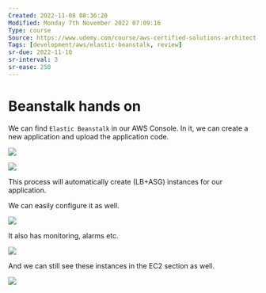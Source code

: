```yaml
---
Created: 2022-11-08 08:36:20
Modified: Monday 7th November 2022 07:09:16
Type: course
Source: https://www.udemy.com/course/aws-certified-solutions-architect-associate-saa-c01/?xref=E0Aed11STH4LPUQvCz0GJFABTmM=
Tags: [development/aws/elastic-beanstalk, review]
sr-due: 2022-11-10
sr-interval: 3
sr-ease: 250
---
```


# Beanstalk hands on

We can find `Elastic Beanstalk` in our AWS Console.
In it, we can create a new application and upload the application code.

![](2019-12-30-11-20-01.png)

![](2019-12-30-11-21-13.png)

This process will automatically create (LB+ASG) instances for our application. 

We can easily configure it as well.

![](2019-12-30-11-25-52.png)

It also has monitoring, alarms etc.

![](2019-12-30-11-26-57.png)

And we can still see these instances in the EC2 section as well.

![](2019-12-30-11-27-58.png)